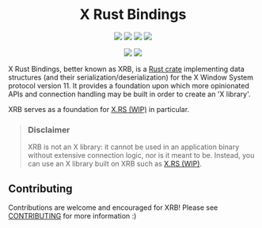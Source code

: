 <!-- This Source Code Form is subject to the terms of the Mozilla Public
   - License, v. 2.0. If a copy of the MPL was not distributed with this
   - file, You can obtain one at https://mozilla.org/MPL/2.0/. -->

<h1 align="center">X Rust Bindings</h1>
<p align="center">
	<a href="https://github.com/XdotRS/xrb/blob/main/LICENSE">
		<img src="https://img.shields.io/crates/l/xrb?style=for-the-badge" /></a>
	<a href="https://crates.io/crates/xrb">
		<img src="https://img.shields.io/crates/v/xrb?style=for-the-badge" /></a>
	<a href="https://github.com/XdotRS/xrb/issues">
		<img src="https://img.shields.io/github/issues-raw/XdotRS/xrb?style=for-the-badge" /></a>
	<a href="https://github.com/XdotRS/xrb/actions/workflows/ci.yml">
		<img src="https://img.shields.io/github/actions/workflow/status/XdotRS/xrb/ci.yml?event=push&branch=main&label=ci&style=for-the-badge" /></a>
</p>
<p align="center">
	<a href="https://docs.aquariwm.org/doc/xrb/">
		<img src="https://img.shields.io/badge/docs-dev build-forestgreen?style=for-the-badge" /></a>
	<a href="https://github.com/orgs/XdotRS/projects/1/views/1">
		<img src="https://img.shields.io/badge/todo-project-8860b8?style=for-the-badge" /></a>
</p>

X Rust Bindings, better known as XRB, is a [Rust crate] implementing data structures
(and their serialization/deserialization) for the X Window System protocol version
11. It provides a foundation upon which more opinionated APIs and connection
handling may be built in order to create an 'X library'.

XRB serves as a foundation for [X.RS (WIP)][X.RS] in particular.

[Rust crate]: https://crates.io/crates/xrb/
[X.RS]: https://github.com/XdotRS/xrs/

> ### Disclaimer
> XRB is not an X library: it cannot be used in an application binary without
> extensive connection logic, nor is it meant to be. Instead, you can use an X
> library built on XRB such as [X.RS (WIP)][X.RS].

## Contributing
Contributions are welcome and encouraged for XRB! Please see [CONTRIBUTING] for more information :)

[CONTRIBUTING]: ./CONTRIBUTING.md
